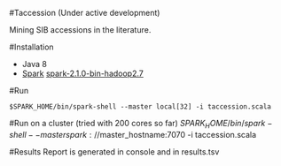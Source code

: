 #Taccession (Under active development)

Mining SIB accessions in the literature. 

#Installation
* Java 8
* [Spark](http://spark.apache.org/downloads.html) [spark-2.1.0-bin-hadoop2.7](http://d3kbcqa49mib13.cloudfront.net/spark-2.1.0-bin-hadoop2.7.tgz)

#Run
```shell
$SPARK_HOME/bin/spark-shell --master local[32] -i taccession.scala
```

#Run on a cluster (tried with 200 cores so far)
$SPARK_HOME/bin/spark-shell --master spark://$master_hostname:7070 -i taccession.scala

#Results
Report is generated in console and in results.tsv